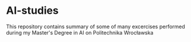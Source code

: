 # AI-studies
This repository contains summary of some of many excercises performed during my Master's Degree in AI on Politechnika Wrocławska
